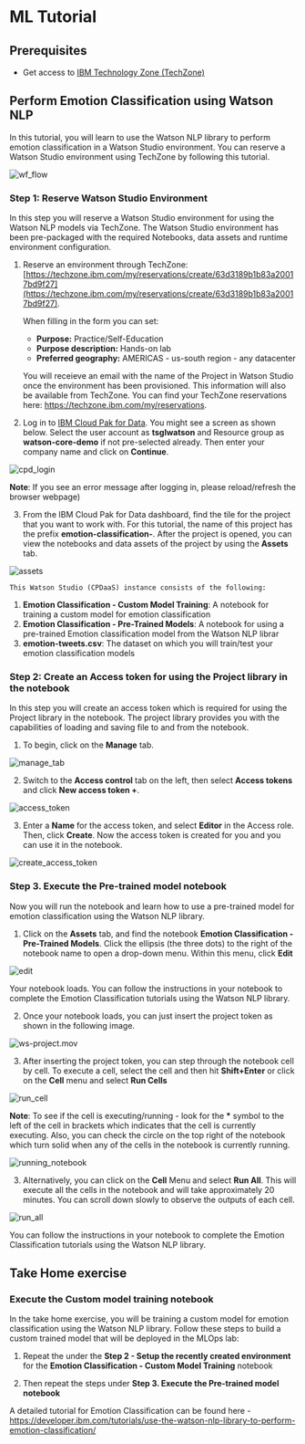# ML Tutorial

## Prerequisites

- Get access to [IBM Technology Zone (TechZone)](https://techzone.ibm.com/)

## Perform Emotion Classification using Watson NLP

In this tutorial, you will learn to use the Watson NLP library to perform emotion classification in a Watson Studio environment. You can reserve a Watson Studio environment using TechZone by following this tutorial.

![wf_flow](Screenshots/Watson-Studio-flow.png)


### Step 1: Reserve Watson Studio Environment

In this step you will reserve a Watson Studio environment for using the Watson NLP models via TechZone. The Watson Studio environment has been pre-packaged with the required Notebooks, data assets and runtime environment configuration.

1. Reserve an environment through TechZone: [https://techzone.ibm.com/my/reservations/create/63d3189b1b83a20017bd9f27](https://techzone.ibm.com/my/reservations/create/63d3189b1b83a20017bd9f27).

    When filling in the form you can set:

    - **Purpose:** Practice/Self-Education
    - **Purpose description:** Hands-on lab
    - **Preferred geography:** AMERICAS - us-south region - any datacenter

    You will receieve an email with the name of the Project in Watson Studio once the environment has been provisioned. This information will also be available from TechZone. You can find your TechZone reservations here: https://techzone.ibm.com/my/reservations.

2. Log in to [IBM Cloud Pak for Data](https://dataplatform.cloud.ibm.com/home2?context=cpdaas). You might see a screen as shown below. Select the user account as **tsglwatson** and Resource group as **watson-core-demo** if not pre-selected already. Then enter your company name and click on **Continue**. 

![cpd_login](Screenshots/cpd_login.png)

**Note**: If you see an error message after logging in, please reload/refresh the browser webpage)

3. From the IBM Cloud Pak for Data dashboard, find the tile for the project that you want to work with. For this tutorial, the name of this project has the prefix **emotion-classification-**. After the project is opened, you can view the notebooks and data assets of the project by using the **Assets** tab.

![assets](Screenshots/assets.png)

    This Watson Studio (CPDaaS) instance consists of the following:

1. **Emotion Classification - Custom Model Training**: A notebook for training a custom model for emotion classification
2. **Emotion Classification - Pre-Trained Models**: A notebook for using a pre-trained Emotion classification model from the Watson NLP librar
3. **emotion-tweets.csv**: The dataset on which you will train/test your emotion classification models


### Step 2: Create an Access token for using the Project library in the notebook

In this step you will create an access token which is required for using the Project library in the notebook. The project library provides you with the capabilities of loading and saving file to and from the notebook.

1. To begin, click on the **Manage** tab.

![manage_tab](Screenshots/manage_tab.png)

2. Switch to the **Access control** tab on the left, then select **Access tokens** and click **New access token +**.

![access_token](Screenshots/access_token.png)

3. Enter a **Name** for the access token, and select **Editor** in the Access role. Then, click **Create**. Now the access token is created for you and you can use it in the notebook.

![create_access_token](Screenshots/create_access_token.png)

### Step 3. Execute the Pre-trained model notebook

Now you will run the notebook and learn how to use a pre-trained model for emotion classification using the Watson NLP library.

1. Click on the **Assets** tab, and find the notebook **Emotion Classification - Pre-Trained Models**. Click the ellipsis (the three dots) to the right of the notebook name to open a drop-down menu. Within this menu, click **Edit**

![edit](Screenshots/edit.png)

Your notebook loads. You can follow the instructions in your notebook to complete the Emotion Classification tutorials using the Watson NLP library.

2. Once your notebook loads, you can just insert the project token as shown in the following image.

![ws-project.mov](https://media.giphy.com/media/jSVxX2spqwWF9unYrs/giphy.gif)

3. After inserting the project token, you can step through the notebook cell by cell. To execute a cell, select the cell and then hit **Shift+Enter** or click on the **Cell** menu and select **Run Cells**

![run_cell](Screenshots/run_cell.png)

**Note**: To see if the cell is executing/running - look for the __*__ symbol to the left of the cell in brackets which indicates that the cell is currently executing. Also, you can check the circle on the top right of the notebook which turn solid when any of the cells in the notebook is currently running.

![running_notebook](Screenshots/running_notebook.png)

3. Alternatively, you can click on the **Cell** Menu and select **Run All**. This will execute all the cells in the notebook and will take approximately 20 minutes. You can scroll down slowly to observe the outputs of each cell.

![run_all](Screenshots/run_all.png)

You can follow the instructions in your notebook to complete the Emotion Classification tutorials using the Watson NLP library.

## Take Home exercise
### Execute the Custom model training notebook

In the take home exercise, you will be training a custom model for emotion classification using the Watson NLP library. 
Follow these steps to build a custom trained model that will be deployed in the MLOps lab:

1. Repeat the under the **Step 2 - Setup the recently created environment** for the **Emotion Classification - Custom Model Training** notebook

2. Then repeat the steps under **Step 3. Execute the Pre-trained model notebook**


A detailed tutorial for Emotion Classification can be found here - https://developer.ibm.com/tutorials/use-the-watson-nlp-library-to-perform-emotion-classification/


